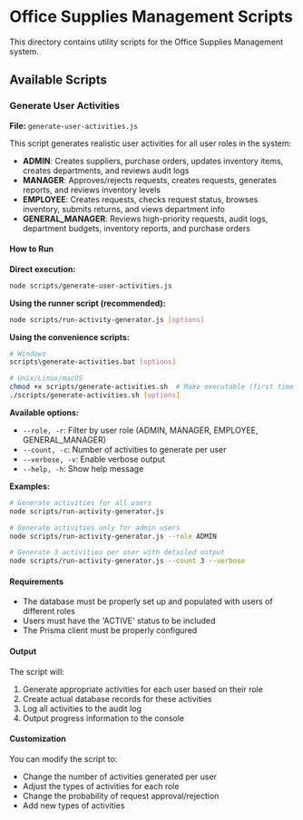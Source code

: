 # Office Supplies Management Scripts

This directory contains utility scripts for the Office Supplies Management system.

## Available Scripts

### Generate User Activities

**File:** `generate-user-activities.js`

This script generates realistic user activities for all user roles in the system:

- **ADMIN**: Creates suppliers, purchase orders, updates inventory items, creates departments, and reviews audit logs
- **MANAGER**: Approves/rejects requests, creates requests, generates reports, and reviews inventory levels
- **EMPLOYEE**: Creates requests, checks request status, browses inventory, submits returns, and views department info
- **GENERAL_MANAGER**: Reviews high-priority requests, audit logs, department budgets, inventory reports, and purchase orders

#### How to Run

**Direct execution:**
```bash
node scripts/generate-user-activities.js
```

**Using the runner script (recommended):**
```bash
node scripts/run-activity-generator.js [options]
```

**Using the convenience scripts:**
```bash
# Windows
scripts\generate-activities.bat [options]

# Unix/Linux/macOS
chmod +x scripts/generate-activities.sh  # Make executable (first time only)
./scripts/generate-activities.sh [options]
```

**Available options:**
- `--role, -r`: Filter by user role (ADMIN, MANAGER, EMPLOYEE, GENERAL_MANAGER)
- `--count, -c`: Number of activities to generate per user
- `--verbose, -v`: Enable verbose output
- `--help, -h`: Show help message

**Examples:**
```bash
# Generate activities for all users
node scripts/run-activity-generator.js

# Generate activities only for admin users
node scripts/run-activity-generator.js --role ADMIN

# Generate 3 activities per user with detailed output
node scripts/run-activity-generator.js --count 3 --verbose
```

#### Requirements

- The database must be properly set up and populated with users of different roles
- Users must have the 'ACTIVE' status to be included
- The Prisma client must be properly configured

#### Output

The script will:

1. Generate appropriate activities for each user based on their role
2. Create actual database records for these activities
3. Log all activities to the audit log
4. Output progress information to the console

#### Customization

You can modify the script to:

- Change the number of activities generated per user
- Adjust the types of activities for each role
- Change the probability of request approval/rejection
- Add new types of activities